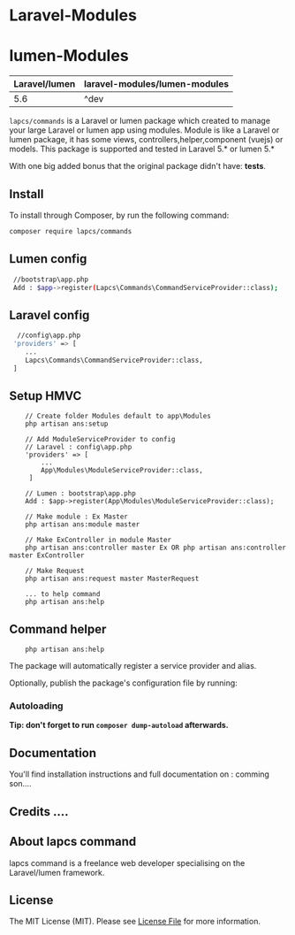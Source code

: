 # Laravel-Modules
# lumen-Modules

| **Laravel/lumen**  |  **laravel-modules/lumen-modules** |
|---|---|
| 5.6  | ^dev  |

`lapcs/commands` is a Laravel or lumen package which created to manage your large  Laravel or lumen app using modules. Module is like a  Laravel or lumen package, it has some views, controllers,helper,component (vuejs) or models. This package is supported and tested in Laravel 5.* or lumen 5.*

With one big added bonus that the original package didn't have: **tests**.


## Install

To install through Composer, by run the following command:

``` bash
composer require lapcs/commands
```

## Lumen config
``` bash
 //bootstrap\app.php
 Add : $app->register(Lapcs\Commands\CommandServiceProvider::class);
```

## Laravel config
``` bash
  //config\app.php
 'providers' => [
	...
	Lapcs\Commands\CommandServiceProvider::class,
 ]
```

## Setup HMVC
``` Create HMVC module
	// Create folder Modules default to app\Modules
	php artisan ans:setup 

	// Add ModuleServiceProvider to config
	// Laravel : config\app.php
	'providers' => [
		...
		App\Modules\ModuleServiceProvider::class,
	 ]

	// Lumen : bootstrap\app.php
	Add : $app->register(App\Modules\ModuleServiceProvider::class);

	// Make module : Ex Master
	php artisan ans:module master

	// Make ExController in module Master 
	php artisan ans:controller master Ex OR php artisan ans:controller master ExController

	// Make Request  
	php artisan ans:request master MasterRequest

	... to help command
	php artisan ans:help

```

## Command helper
``` Create HMVC module
	php artisan ans:help 
```

The package will automatically register a service provider and alias.

Optionally, publish the package's configuration file by running:

### Autoloading



**Tip: don't forget to run `composer dump-autoload` afterwards.**

## Documentation

You'll find installation instructions and full documentation on : comming son....
 
 
## Credits ....


## About lapcs command

lapcs command is a freelance web developer specialising on the Laravel/lumen framework.


## License

The MIT License (MIT). Please see [License File](LICENSE.md) for more information.
